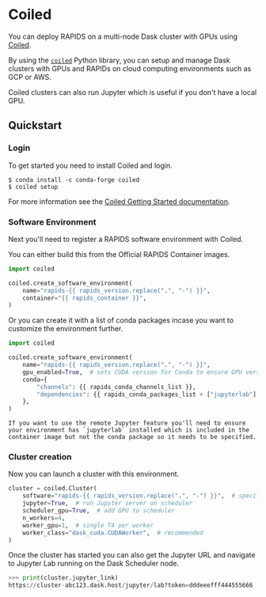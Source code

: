 # Coiled

You can deploy RAPIDS on a multi-node Dask cluster with GPUs using [Coiled](https://www.coiled.io/).

By using the [`coiled`](https://anaconda.org/conda-forge/coiled) Python library, you can setup and manage Dask clusters with GPUs and RAPIDs on cloud computing environments such as GCP or AWS.

Coiled clusters can also run Jupyter which is useful if you don't have a local GPU.

## Quickstart

### Login

To get started you need to install Coiled and login.

```console
$ conda install -c conda-forge coiled
$ coiled setup
```

For more information see the [Coiled Getting Started documentation](https://docs.coiled.io/user_guide/getting_started.html).

### Software Environment

Next you'll need to register a RAPIDS software environment with Coiled.

You can either build this from the Official RAPIDS Container images.

```python
import coiled

coiled.create_software_environment(
    name="rapids-{{ rapids_version.replace(".", "-") }}",
    container="{{ rapids_container }}",
)
```

Or you can create it with a list of conda packages incase you want to customize the environment further.

```python
import coiled

coiled.create_software_environment(
    name="rapids-{{ rapids_version.replace(".", "-") }}",
    gpu_enabled=True,  # sets CUDA version for Conda to ensure GPU version of packages get installed
    conda={
        "channels": {{ rapids_conda_channels_list }},
        "dependencies": {{ rapids_conda_packages_list + ["jupyterlab"] }},
    },
)
```

```{note}
If you want to use the remote Jupyter feature you'll need to ensure your environment has `jupyterlab` installed which is included in the container image but not the conda package so it needs to be specified.
```

### Cluster creation

Now you can launch a cluster with this environment.

```python
cluster = coiled.Cluster(
    software="rapids-{{ rapids_version.replace(".", "-") }}",  # specify the software env you just created
    jupyter=True,  # run Jupyter server on scheduler
    scheduler_gpu=True,  # add GPU to scheduler
    n_workers=4,
    worker_gpu=1,  # single T4 per worker
    worker_class="dask_cuda.CUDAWorker",  # recommended
)
```

Once the cluster has started you can also get the Jupyter URL and navigate to Jupyter Lab running on the Dask Scheduler node.

```python
>>> print(cluster.jupyter_link)
https://cluster-abc123.dask.host/jupyter/lab?token=dddeeefff444555666
```

```{relatedexamples}

```
